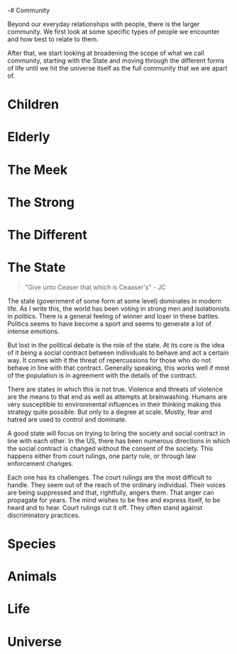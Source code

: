 -# Community

Beyond our everyday relationships with people, there is the larger community. We first look at some specific types of people we encounter and how best to relate to them.

After that, we start looking at broadening the scope of what we call community, starting with the State and moving through the different forms of life until we hit the universe itself as the full community that we are apart of. 

# Children

# Elderly

# The Meek

# The Strong

# The Different

# The State

> "Give unto Ceaser that which is Ceaaser's" - JC

The state (government of some form at some level) dominates in modern life. As I write this, the world has been voting in strong men and isolationists in politics. There is a general feeling of winner and loser in these battles. Politics seems to have become a sport and seems to generate a lot of intense emotions. 

But lost in the political debate is the role of the state. At its core is the idea of it being a social contract between individuals to behave and act a certain way. It comes with it the threat of repercussions for those who do not behave in line with that contract. Generally speaking, this works well if most of the population is in agreement with the details of the contract. 

There are states in which this is not true. Violence and threats of violence are the means to that end as well as attempts at brainwashing. Humans are very susceptible to environmental influences in their thinking making this strategy quite possible. But only to a degree at scale. Mostly, fear and hatred are used to control and dominate. 

A good state will focus on trying to bring the society and social contract in line with each other. In the US, there has been numerous directions in which the social contract is changed without the consent of the society. This happens either from court rulings, one party rule, or through law enforcement changes. 

Each one has its challenges. The court rulings are the most difficult to handle. They seem out of the reach of the ordinary individual. Their voices are being suppressed and that, rightfully, angers them. That anger can propagate for years. The mind wishes to be free and express itself, to be heard and to hear. Court rulings cut it off. They often stand against discriminatory practices. 


# Species

# Animals

# Life

# Universe
